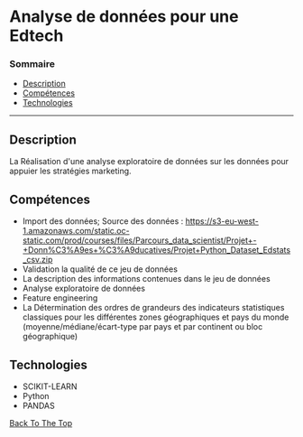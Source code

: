 # Analyse de données pour une Edtech

### Sommaire


- [Description](#description)
- [Compétences](#how-to-use)
- [Technologies](#references)

---

## Description

La Réalisation d'une analyse exploratoire de données sur les données pour appuier les stratégies marketing.

## Compétences

- Import des données; Source des données : https://s3-eu-west-1.amazonaws.com/static.oc-static.com/prod/courses/files/Parcours_data_scientist/Projet+-+Donn%C3%A9es+%C3%A9ducatives/Projet+Python_Dataset_Edstats_csv.zip 
- Validation la qualité de ce jeu de données
- La description des informations contenues dans le jeu de données
- Analyse exploratoire de données
- Feature engineering
- La Détermination des ordres de grandeurs des indicateurs statistiques classiques pour les différentes zones géographiques et pays du monde (moyenne/médiane/écart-type par pays et par continent ou bloc géographique)

## Technologies

- SCIKIT-LEARN
- Python
- PANDAS


[Back To The Top](#read-me-template)
